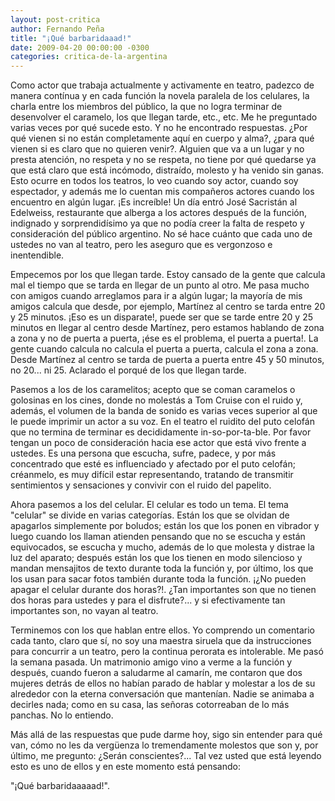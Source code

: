 ```yaml
---
layout: post-critica
author: Fernando Peña
title: "¡Qué barbaridaaad!"
date: 2009-04-20 00:00:00 -0300
categories: critica-de-la-argentina
---
```


Como actor que trabaja actualmente y activamente en teatro, padezco de manera contínua y en cada función la novela paralela de los celulares, la charla entre los miembros del público, la que no logra terminar de desenvolver el caramelo, los que llegan tarde, etc., etc. Me he preguntado varias veces por qué sucede esto. Y no he encontrado respuestas. ¿Por qué vienen si no están completamente aquí en cuerpo y alma?, ¿para qué vienen si es claro que no quieren venir?. Alguien que va a un lugar y no presta atención, no respeta y no se respeta, no tiene por qué quedarse ya que está claro que está incómodo, distraído, molesto y ha venido sin ganas. Esto ocurre en todos los teatros, lo veo cuando soy actor, cuando soy espectador, y además me lo cuentan mis compañeros actores cuando los encuentro en algún lugar. ¡Es increíble! Un día entró José Sacristán al Edelweiss, restaurante que alberga a los actores después de la función, indignado y sorprendidísimo ya que no podía creer la falta de respeto y consideración del público argentino. No sé hace cuánto que cada uno de ustedes no van al teatro, pero les aseguro que es vergonzoso e inentendible.

Empecemos por los que llegan tarde. Estoy cansado de la gente que calcula mal el tiempo que se tarda en llegar de un punto al otro. Me pasa mucho con amigos cuando arreglamos para ir a algún lugar; la mayoría de mis amigos calcula que desde, por ejemplo, Martínez al centro se tarda entre 20 y 25 minutos. ¡Eso es un disparate!, puede ser que se tarde entre 20 y 25 minutos en llegar al centro desde Martínez, pero estamos hablando de zona a zona y no de puerta a puerta, ¡ése es el problema, el puerta a puerta!. La gente cuando calcula no calcula el puerta a puerta, calcula el zona a zona. Desde Martínez al centro se tarda de puerta a puerta entre 45 y 50 minutos, no 20... ni 25. Aclarado el porqué de los que llegan tarde.

Pasemos a los de los caramelitos; acepto que se coman caramelos o golosinas en los cines, donde no molestás a Tom Cruise con el ruido y, además, el volumen de la banda de sonido es varias veces superior al que le puede imprimir un actor a su voz. En el teatro el ruidito del puto celofán que no termina de terminar es decididamente in-so-por-ta-ble. Por favor tengan un poco de consideración hacia ese actor que está vivo frente a ustedes. Es una persona que escucha, sufre, padece, y por más concentrado que esté es influenciado y afectado por el puto celofán; créanmelo, es muy difícil estar representando, tratando de transmitir sentimientos y sensaciones y convivir con el ruido del papelito.

Ahora pasemos a los del celular. El celular es todo un tema. El tema "celular" se divide en varias categorías. Están los que se olvidan de apagarlos simplemente por boludos; están los que los ponen en vibrador y luego cuando los llaman atienden pensando que no se escucha y están equivocados, se escucha y mucho, además de lo que molesta y distrae la luz del aparato; después están los que los tienen en modo silencioso y mandan mensajitos de texto durante toda la función y, por último, los que los usan para sacar fotos también durante toda la función. ¡¿No pueden apagar el celular durante dos horas?!. ¿Tan importantes son que no tienen dos horas para ustedes y para el disfrute?... y si efectivamente tan importantes son, no vayan al teatro.

Terminemos con los que hablan entre ellos. Yo comprendo un comentario cada tanto, claro que sí, no soy una maestra siruela que da instrucciones para concurrir a un teatro, pero la continua perorata es intolerable. Me pasó la semana pasada. Un matrimonio amigo vino a verme a la función y después, cuando fueron a saludarme al camarín, me contaron que dos mujeres detrás de ellos no habían parado de hablar y molestar a los de su alrededor con la eterna conversación que mantenían. Nadie se animaba a decirles nada; como en su casa, las señoras cotorreaban de lo más panchas. No lo entiendo.

Más allá de las respuestas que pude darme hoy, sigo sin entender para qué van, cómo no les da vergüenza lo tremendamente molestos que son y, por último, me pregunto: ¿Serán conscientes?... Tal vez usted que está leyendo esto es uno de ellos y en este momento está pensando:

"¡Qué barbaridaaaaad!".
